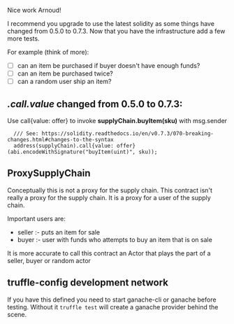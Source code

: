Nice work Arnoud!

I recommend you upgrade to use the latest solidity as some things have changed
from 0.5.0 to 0.7.3. Now that you have the infrastructure add a few more tests.

For example (think of more):
  - [ ] can an item be purchased if buyer doesn't have enough funds?
  - [ ] can an item be purchased twice?
  - [ ] can a random user ship an item?

## *.call.value* changed from 0.5.0 to 0.7.3:
  Use call{value: offer} to invoke **supplyChain.buyItem(sku)** with msg.sender

``` Solidity
  /// See: https://solidity.readthedocs.io/en/v0.7.3/070-breaking-changes.html#changes-to-the-syntax
  address(supplyChain).call{value: offer}(abi.encodeWithSignature("buyItem(uint)", sku));
```

## ProxySupplyChain

Conceptually this is not a proxy for the supply chain.  This contract isn't
really a proxy for the supply chain. It is a proxy for a user of the supply
chain.

Important users are:
  * seller :- puts an item for sale
  * buyer  :- user with funds who attempts to buy an item that is on sale

It is more accurate to call this contract an Actor that plays the part of
a seller, buyer or random actor


## truffle-config development network

If you have this defined you need to start ganache-cli or ganache before
testing. Without it `truffle test` will create a ganache provider behind the
scene.

